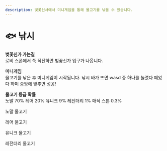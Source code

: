 ```yaml
---
description: 벚꽃신사에서 미니게임을 통해 물고기를 낚을 수 있습니다.
---
```


# 🐟 낚시

**벚꽃신가 가는길**\
로비 스폰에서 쭉 직진하면 벚꽃신가 입구가 나옵니다.

**미니게임**\
물고기를 낚은 후 미니게임이 시작됩니다. 낚시 바가 뜨면 wasd 중 하나를 눌렀다 떼었다  하며 중앙에 맞추면 성공!

**물고기 등급 확률**\
노말 70% 레어 20% 유니크 9% 레전더리 1% 매직 스톤 0.3%

노말 물고기

레어 물고기

유니크 물고기

레전더리 물고기
